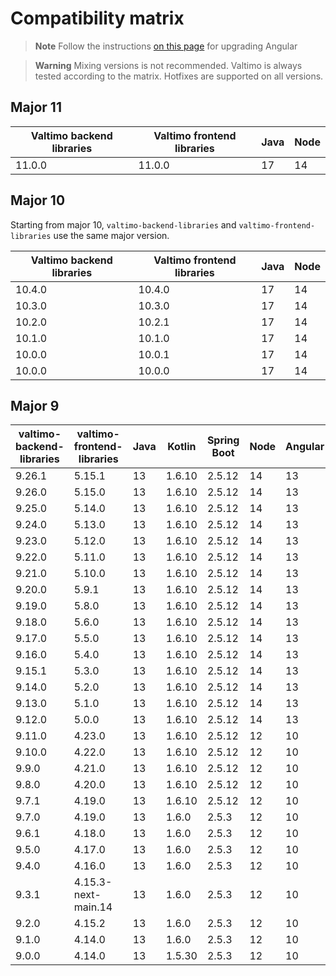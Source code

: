 # Compatibility matrix

> **Note**
> Follow the instructions [on this page](https://update.angular.io/) for upgrading Angular

> **Warning**
> Mixing versions is not recommended. Valtimo is always tested according to the matrix.
Hotfixes are supported on all versions.

## Major 11

| Valtimo backend libraries | Valtimo frontend libraries | Java | Node |
|---------------------------|----------------------------|------|------|
| 11.0.0                    | 11.0.0                     | 17   | 14   |

 
## Major 10

Starting from major 10, `valtimo-backend-libraries` and `valtimo-frontend-libraries` use the same major version.

| Valtimo backend libraries | Valtimo frontend libraries | Java | Node |
|---------------------------|----------------------------|------|------|
| 10.4.0                    | 10.4.0                     | 17   | 14   |
| 10.3.0                    | 10.3.0                     | 17   | 14   |
| 10.2.0                    | 10.2.1                     | 17   | 14   |
| 10.1.0                    | 10.1.0                     | 17   | 14   |
| 10.0.0                    | 10.0.1                     | 17   | 14   |
| 10.0.0                    | 10.0.0                     | 17   | 14   |

## Major 9

| valtimo-backend-libraries | valtimo-frontend-libraries | Java | Kotlin | Spring Boot | Node | Angular |
|---------------------------|----------------------------|------|--------|-------------|------|---------|
| 9.26.1                    | 5.15.1                     | 13   | 1.6.10 | 2.5.12      | 14   | 13      |
| 9.26.0                    | 5.15.0                     | 13   | 1.6.10 | 2.5.12      | 14   | 13      |
| 9.25.0                    | 5.14.0                     | 13   | 1.6.10 | 2.5.12      | 14   | 13      |
| 9.24.0                    | 5.13.0                     | 13   | 1.6.10 | 2.5.12      | 14   | 13      |
| 9.23.0                    | 5.12.0                     | 13   | 1.6.10 | 2.5.12      | 14   | 13      |
| 9.22.0                    | 5.11.0                     | 13   | 1.6.10 | 2.5.12      | 14   | 13      |
| 9.21.0                    | 5.10.0                     | 13   | 1.6.10 | 2.5.12      | 14   | 13      |
| 9.20.0                    | 5.9.1                      | 13   | 1.6.10 | 2.5.12      | 14   | 13      |
| 9.19.0                    | 5.8.0                      | 13   | 1.6.10 | 2.5.12      | 14   | 13      |
| 9.18.0                    | 5.6.0                      | 13   | 1.6.10 | 2.5.12      | 14   | 13      |
| 9.17.0                    | 5.5.0                      | 13   | 1.6.10 | 2.5.12      | 14   | 13      |
| 9.16.0                    | 5.4.0                      | 13   | 1.6.10 | 2.5.12      | 14   | 13      |
| 9.15.1                    | 5.3.0                      | 13   | 1.6.10 | 2.5.12      | 14   | 13      |
| 9.14.0                    | 5.2.0                      | 13   | 1.6.10 | 2.5.12      | 14   | 13      |
| 9.13.0                    | 5.1.0                      | 13   | 1.6.10 | 2.5.12      | 14   | 13      |
| 9.12.0                    | 5.0.0                      | 13   | 1.6.10 | 2.5.12      | 14   | 13      |
| 9.11.0                    | 4.23.0                     | 13   | 1.6.10 | 2.5.12      | 12   | 10      |
| 9.10.0                    | 4.22.0                     | 13   | 1.6.10 | 2.5.12      | 12   | 10      |
| 9.9.0                     | 4.21.0                     | 13   | 1.6.10 | 2.5.12      | 12   | 10      |
| 9.8.0                     | 4.20.0                     | 13   | 1.6.10 | 2.5.12      | 12   | 10      |
| 9.7.1                     | 4.19.0                     | 13   | 1.6.10 | 2.5.12      | 12   | 10      |
| 9.7.0                     | 4.19.0                     | 13   | 1.6.0  | 2.5.3       | 12   | 10      |
| 9.6.1                     | 4.18.0                     | 13   | 1.6.0  | 2.5.3       | 12   | 10      |
| 9.5.0                     | 4.17.0                     | 13   | 1.6.0  | 2.5.3       | 12   | 10      |
| 9.4.0                     | 4.16.0                     | 13   | 1.6.0  | 2.5.3       | 12   | 10      |
| 9.3.1                     | 4.15.3-next-main.14        | 13   | 1.6.0  | 2.5.3       | 12   | 10      |
| 9.2.0                     | 4.15.2                     | 13   | 1.6.0  | 2.5.3       | 12   | 10      |
| 9.1.0                     | 4.14.0                     | 13   | 1.6.0  | 2.5.3       | 12   | 10      |
| 9.0.0                     | 4.14.0                     | 13   | 1.5.30 | 2.5.3       | 12   | 10      |
